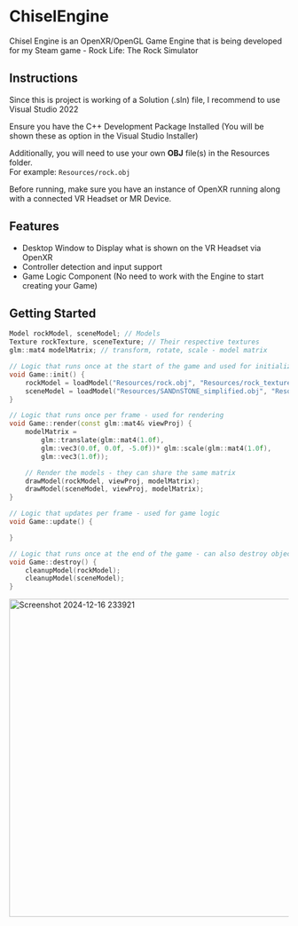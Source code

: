 # ChiselEngine
Chisel Engine is an OpenXR/OpenGL Game Engine that is being developed for my Steam game - Rock Life: The Rock Simulator 

## Instructions 
Since this is project is working of a Solution (.sln) file, I recommend to use Visual Studio 2022

Ensure you have the C++ Development Package Installed (You will be shown these as option in the Visual Studio Installer)

Additionally, you will need to use your own **OBJ** file(s) in the Resources folder.\
For example: `Resources/rock.obj`

Before running, make sure you have an instance of OpenXR running along with a connected VR Headset or MR Device.

## Features
- Desktop Window to Display what is shown on the VR Headset via OpenXR
- Controller detection and input support
- Game Logic Component (No need to work with the Engine to start creating your Game)

## Getting Started
```C++
Model rockModel, sceneModel; // Models
Texture rockTexture, sceneTexture; // Their respective textures
glm::mat4 modelMatrix; // transform, rotate, scale - model matrix

// Logic that runs once at the start of the game and used for initialization/declarations
void Game::init() {
	rockModel = loadModel("Resources/rock.obj", "Resources/rock_texture.jpeg");
	sceneModel = loadModel("Resources/SANDnSTONE_simplified.obj", "Resources/SANDnSTONE_simplified.jpeg");
}

// Logic that runs once per frame - used for rendering
void Game::render(const glm::mat4& viewProj) {
	modelMatrix = 
		glm::translate(glm::mat4(1.0f), 
		glm::vec3(0.0f, 0.0f, -5.0f))* glm::scale(glm::mat4(1.0f),
		glm::vec3(1.0f));

	// Render the models - they can share the same matrix
	drawModel(rockModel, viewProj, modelMatrix);
	drawModel(sceneModel, viewProj, modelMatrix);
}

// Logic that updates per frame - used for game logic
void Game::update() {

}

// Logic that runs once at the end of the game - can also destroy objects at runtime
void Game::destroy() {
	cleanupModel(rockModel);
	cleanupModel(sceneModel);
}
```
<img width="573" alt="Screenshot 2024-12-16 233921" src="https://github.com/user-attachments/assets/de5c6c8d-4527-48e8-b493-6c9620fb4ea3" />






